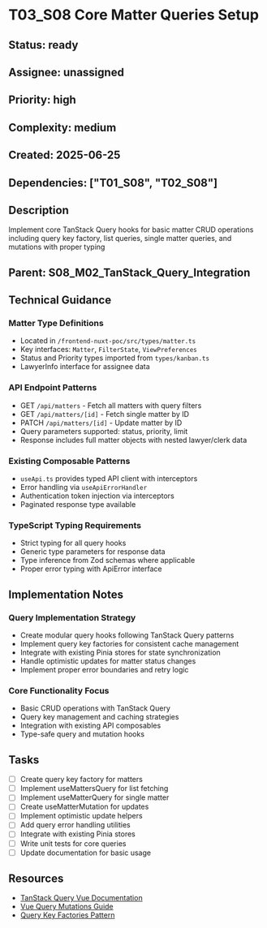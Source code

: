 # T03_S08 Core Matter Queries Setup

## Status: ready
## Assignee: unassigned
## Priority: high
## Complexity: medium
## Created: 2025-06-25
## Dependencies: ["T01_S08", "T02_S08"]

## Description
Implement core TanStack Query hooks for basic matter CRUD operations including query key factory, list queries, single matter queries, and mutations with proper typing

## Parent: S08_M02_TanStack_Query_Integration

## Technical Guidance

### Matter Type Definitions
- Located in `/frontend-nuxt-poc/src/types/matter.ts`
- Key interfaces: `Matter`, `FilterState`, `ViewPreferences`
- Status and Priority types imported from `types/kanban.ts`
- LawyerInfo interface for assignee data

### API Endpoint Patterns
- GET `/api/matters` - Fetch all matters with query filters
- GET `/api/matters/[id]` - Fetch single matter by ID
- PATCH `/api/matters/[id]` - Update matter by ID
- Query parameters supported: status, priority, limit
- Response includes full matter objects with nested lawyer/clerk data

### Existing Composable Patterns
- `useApi.ts` provides typed API client with interceptors
- Error handling via `useApiErrorHandler`
- Authentication token injection via interceptors
- Paginated response type available

### TypeScript Typing Requirements
- Strict typing for all query hooks
- Generic type parameters for response data
- Type inference from Zod schemas where applicable
- Proper error typing with ApiError interface

## Implementation Notes

### Query Implementation Strategy
- Create modular query hooks following TanStack Query patterns
- Implement query key factories for consistent cache management
- Integrate with existing Pinia stores for state synchronization
- Handle optimistic updates for matter status changes
- Implement proper error boundaries and retry logic

### Core Functionality Focus
- Basic CRUD operations with TanStack Query
- Query key management and caching strategies
- Integration with existing API composables
- Type-safe query and mutation hooks

## Tasks
- [ ] Create query key factory for matters
- [ ] Implement useMattersQuery for list fetching
- [ ] Implement useMatterQuery for single matter
- [ ] Create useMatterMutation for updates
- [ ] Implement optimistic update helpers
- [ ] Add query error handling utilities
- [ ] Integrate with existing Pinia stores
- [ ] Write unit tests for core queries
- [ ] Update documentation for basic usage

## Resources
- [TanStack Query Vue Documentation](https://tanstack.com/query/latest/docs/vue/overview)
- [Vue Query Mutations Guide](https://tanstack.com/query/latest/docs/vue/guides/mutations)
- [Query Key Factories Pattern](https://tkdodo.eu/blog/effective-react-query-keys)